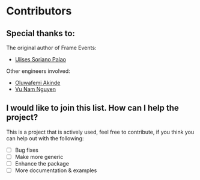 # Contributors

## Special thanks to:

The original author of Frame Events:
* [Ulises Soriano Palao](https://github.com/ulisessp)

Other engineers involved:
* [Oluwafemi Akinde](https://github.com/SirPhemmiey)
* [Vu Nam Nguyen](https://github.com/vunam)

## I would like to join this list. How can I help the project?

This is a project that is actively used, feel free to contribute, if you think you can help out with the following:

- [ ] Bug fixes
- [ ] Make more generic
- [ ] Enhance the package
- [ ] More documentation & examples
